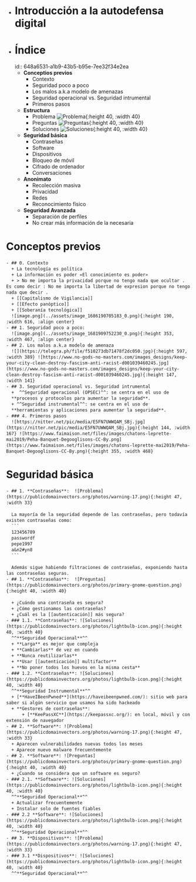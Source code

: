 - # Introducción a la autodefensa digital
- # Índice
  id:: 648a6531-a1b9-43b5-b95e-7ee32f34e2ea
	- **Conceptios previos**
	  + Contexto
	  + Seguridad poco a poco
	  + Los malos a.k.a modelo de amenazas
	  + Seguridad operacional vs. Seguridad intrumental
	  + Primeros pasos
	- **Estructura**
	  + Problema ![Problema](https://publicdomainvectors.org/photos/warning-17.png){:height 40, :width 40}
	  + Preguntas ![Preguntas](https://publicdomainvectors.org/photos/primary-gnome-question.png){:height 40, :width 40}
	  + Soluciones ![Soluciones](https://publicdomainvectors.org/photos/lightbulb-icon.png){:height 40, :width 40}
	- **Seguridad básica**
	  + Contraseñas
	  + Software
	  + Dispositivos
	  + Bloqueo de móvil
	  + Cifrado de ordenador
	  + Conversaciones
	- **Anonimato**
	  + Recolección masiva
	  + Privacidad
	  + Redes
	  + Reconocimiento físico
	- **Seguridad Avanzada**
	  + Separación de perfiles
	  + No crear más información de la necesaria
# Conceptos previos
	- ## 0. Contexto
	  + La tecnología es política
	  + La información es poder «El conocimiento es poder»
	  + > No me importa la privacidad porque no tengo nada que ocultar .         Es como decir : No me importa la libertad de expresion porque no tengo nada que decir .
	  + [[Capitalismo de Vigilancia]]
	  + [[Efecto panóptico]]
	  + [[Soberanía tecnológica]]
	  ![image.png](../assets/image_1686190705183_0.png){:height 190, :width 616, :align center}
	- ## 1. Seguridad poco a poco:
	  ![image.png](../assets/image_1681909752230_0.png){:height 353, :width 467, :align center}
	- ## 2. Los malos a.k.a modelo de amenaza
	  ![](https://telegra.ph/file/f510273db71478f2dc050.jpg){:height 597, :width 389} ![https://www.no-gods-no-masters.com/images_designs/keep-your-city-clean-destroy-fascism-anti-racist-d001039460245.jpg](https://www.no-gods-no-masters.com/images_designs/keep-your-city-clean-destroy-fascism-anti-racist-d001039460245.jpg){:height 147, :width 141}
	- ## 3. Seguridad operacional vs. Seguridad intrumental
	  +  ^^Seguridad operacional (OPSEC)^^: se centra en el uso de 
	  **procesos y protocolos para aumentar la seguridad**. 
	  + ^^Seguridad instrumental^^: se centra en el uso de
	  **herramientas y aplicaciones para aumentar la seguridad**.
	- ### 4. Primeros pasos
	  ![https://nitter.net/pic/media/E5FN7UWWQAM_SBj.jpg](https://nitter.net/pic/media/E5FN7UWWQAM_SBj.jpg){:height 144, :width 167} ![https://www.faimaison.net/files/images/chatons-leprette-mai2019/Peha-Banquet-Degooglisons-CC-By.png](https://www.faimaison.net/files/images/chatons-leprette-mai2019/Peha-Banquet-Degooglisons-CC-By.png){:height 355, :width 468}
# Seguridad básica
	- ## 1. **Contraseñas**:  ![Problema](https://publicdomainvectors.org/photos/warning-17.png){:height 47, :width 33}
	  
	  La mayoría de la seguridad depende de las contraseñas, pero todavía existen contraseñas como:
	  ```
	  123456789
	  passwordf
	  pepe1997
	  a&n2#yn8
	  ```
	  
	  Además sigue habiendo filtraciones de contraseñas, exponiendo hasta las contraseñas seguras.
	- ## 1. **Contraseñas**:  ![Preguntas](https://publicdomainvectors.org/photos/primary-gnome-question.png){:height 40, :width 40}
	  
	  + ¿Cuándo una contraseña es segura?
	  + ¿Cómo gestionamos las contraseñas?
	  + ¿Cuál es la [[autenticación]] más segura?
	- ### 1.1. **Contraseñas**: ![Soluciones](https://publicdomainvectors.org/photos/lightbulb-icon.png){:height 40, :width 40} 
	  ^^**Seguridad Operacional**^^
	  + **Larga** es mejor que compleja
	  + **Cambiarlas** de vez en cuando
	  + **Nunca reutilizarlas**
	  + **Usar [[autenticación]] multifactor**
	  + **No poner todos los huevos en la misma cesta**
	- ### 1.2. **Contraseñas**: ![Soluciones](https://publicdomainvectors.org/photos/lightbulb-icon.png){:height 40, :width 40}
	  ^^**Seguridad Instrumental**^^
	  + [**HaveIBeenPwned**](https://haveibeenpwned.com/): sitio web para saber si algún servicio que usamos ha sido hackeado
	  + **Gestores de contraseñas**:
	      + [**KeePassXC**](https://keepassxc.org/): en local, móvil y con extensión de navegador
	- ## 2. **Software**: ![Problema](https://publicdomainvectors.org/photos/warning-17.png){:height 47, :width 33}
	  + Aparecen vulnerabilidades nuevas todos los meses
	  + Aparece nuevo malware frecuentemente
	- ## 2. **Software**: ![Preguntas](https://publicdomainvectors.org/photos/primary-gnome-question.png){:height 40, :width 40}
	  + ¿Cuando se considera que un software es seguro?
	- ### 2.1. **Software**: ![Soluciones](https://publicdomainvectors.org/photos/lightbulb-icon.png){:height 40, :width 40}
	  ^^**Seguridad Operacional**^^
	  + Actualizar frecuentemente
	  + Instalar solo de fuentes fiables
	- ### 2.2 **Software**: ![Soluciones](https://publicdomainvectors.org/photos/lightbulb-icon.png){:height 40, :width 40}
	  ^^**Seguridad Operacional**^^
	- ## 3. **Dispositivos**: ![Problema](https://publicdomainvectors.org/photos/warning-17.png){:height 47, :width 33}
	- ### 3.1 **Dispositivos**: ![Soluciones](https://publicdomainvectors.org/photos/lightbulb-icon.png){:height 40, :width 40}
	  ^^**Seguridad Operacional**^^
